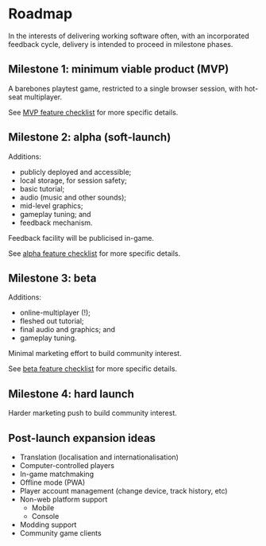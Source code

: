 # Roadmap

In the interests of delivering working software often, with an incorporated feedback cycle,
delivery is intended to proceed in milestone phases.

## Milestone 1: minimum viable product (MVP)

A barebones playtest game, restricted to a single browser session, with hot-seat multiplayer.

See [MVP feature checklist](./roadmap/01_mvp.md) for more specific details.

## Milestone 2: alpha (soft-launch)

Additions:

- publicly deployed and accessible;
- local storage, for session safety;
- basic tutorial;
- audio (music and other sounds);
- mid-level graphics;
- gameplay tuning; and
- feedback mechanism.

Feedback facility will be publicised in-game.

See [alpha feature checklist](./roadmap/02_alpha.md) for more specific details.

## Milestone 3: beta

Additions:

- online-multiplayer (!);
- fleshed out tutorial;
- final audio and graphics; and
- gameplay tuning.

Minimal marketing effort to build community interest.

See [beta feature checklist](./roadmap/03_beta.md) for more specific details.

## Milestone 4: hard launch

Harder marketing push to build community interest.

## Post-launch expansion ideas

- Translation (localisation and internationalisation)
- Computer-controlled players
- In-game matchmaking
- Offline mode (PWA)
- Player account management (change device, track history, etc)
- Non-web platform support
  - Mobile
  - Console
- Modding support
- Community game clients
